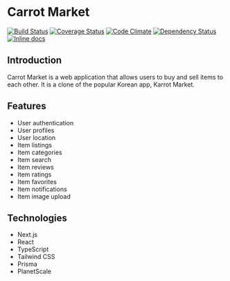 # Carrot Market

[![Build Status](https://travis-ci.org/CarrotMarket/CarrotMarket.svg?branch=master)](https://travis-ci.org/CarrotMarket/CarrotMarket)
[![Coverage Status](https://coveralls.io/repos/github/CarrotMarket/CarrotMarket/badge.svg?branch=master)](https://coveralls.io/github/CarrotMarket/CarrotMarket?branch=master)
[![Code Climate](https://codeclimate.com/github/CarrotMarket/CarrotMarket/badges/gpa.svg)](https://codeclimate.com/github/CarrotMarket/CarrotMarket)
[![Dependency Status](https://gemnasium.com/badges/github.com/CarrotMarket/CarrotMarket.svg)](https://gemnasium.com/github.com/CarrotMarket/CarrotMarket)
[![Inline docs](http://inch-ci.org/github/CarrotMarket/CarrotMarket.svg?branch=master)](http://inch-ci.org/github/CarrotMarket/CarrotMarket)

## Introduction

Carrot Market is a web application that allows users to buy and sell items to each other. It is a clone of the popular Korean app, Karrot Market.

## Features

- User authentication
- User profiles
- User location
- Item listings
- Item categories
- Item search
- Item reviews
- Item ratings
- Item favorites
- Item notifications
- Item image upload

## Technologies

- Next.js
- React
- TypeScript
- Tailwind CSS
- Prisma
- PlanetScale
